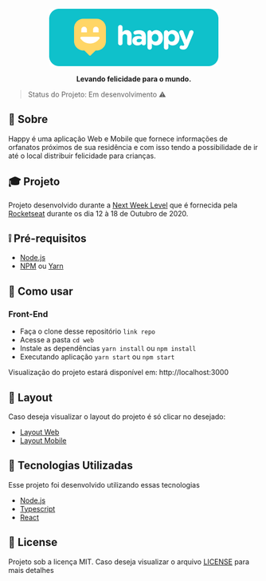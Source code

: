 <p align="center">
  <img src=".github/happy.png" alt="Happy" />
</p>

<p align="center">
  <b>Levando felicidade para o mundo.</b>
</p>

> Status do Projeto: Em desenvolvimento :warning:

## :page_facing_up: Sobre
Happy é uma aplicação Web e Mobile que fornece informações de orfanatos próximos de sua residência e com isso tendo a possibilidade de ir até o local distribuir felicidade para crianças.

## :mortar_board:	Projeto
Projeto desenvolvido durante a [Next Week Level](https://nextlevelweek.com/inscricao/3) que é fornecida pela [Rocketseat](https://github.com/Rocketseat) durante os dia 12 à 18 de Outubro de 2020.

## :grey_exclamation: Pré-requisitos
- [Node.js](https://nodejs.org/en/)
- [NPM](https://www.npmjs.com/) ou [Yarn](https://classic.yarnpkg.com/pt-BR/docs/install/#windows-stable)

## :construction_worker: Como usar
### Front-End
- Faça o clone desse repositório `link repo`
- Acesse a pasta `cd web`
- Instale as dependências `yarn install` ou `npm install`
- Executando aplicação `yarn start` ou `npm start`

Visualização do projeto estará disponível em: http://localhost:3000

## :link: Layout
Caso deseja visualizar o layout do projeto é só clicar no desejado:

- [Layout Web](https://www.figma.com/file/mDEbnoojksG4w8sOxmudh3/Happy-Web/duplicate)
- [Layout Mobile](https://www.figma.com/file/X27FfVxAgy9f5IFa7ONlph/Happy-Mobile/duplicate)


## :rocket:	Tecnologias Utilizadas
Esse projeto foi desenvolvido utilizando essas tecnologias
- [Node.js](https://nodejs.org/en/docs/)
- [Typescript](https://www.typescriptlang.org/)
- [React](https://pt-br.reactjs.org/)

## :memo: License
Projeto sob a licença MIT. Caso deseja visualizar o arquivo [LICENSE](https://github.com/SrWess/Happy-NLW/blob/main/LICENSE) para mais detalhes
